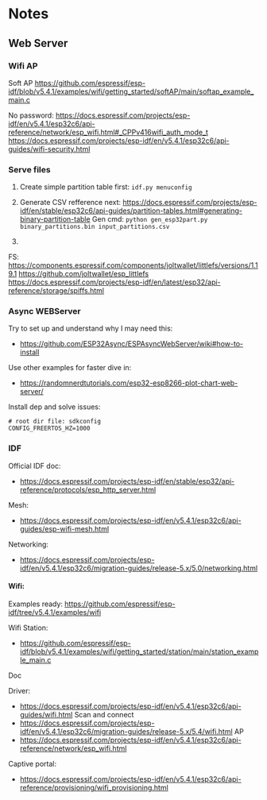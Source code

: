 # Notes

## Web Server

### Wifi AP

Soft AP
https://github.com/espressif/esp-idf/blob/v5.4.1/examples/wifi/getting_started/softAP/main/softap_example_main.c

No password: 
https://docs.espressif.com/projects/esp-idf/en/v5.4.1/esp32c6/api-reference/network/esp_wifi.html#_CPPv416wifi_auth_mode_t
https://docs.espressif.com/projects/esp-idf/en/v5.4.1/esp32c6/api-guides/wifi-security.html

### Serve files

1. Create simple partition table first: `idf.py menuconfig`
2. Generate CSV refference next: https://docs.espressif.com/projects/esp-idf/en/stable/esp32c6/api-guides/partition-tables.html#generating-binary-partition-table
Gen cmd: `python gen_esp32part.py binary_partitions.bin input_partitions.csv`

3. 


FS:
https://components.espressif.com/components/joltwallet/littlefs/versions/1.19.1
https://github.com/joltwallet/esp_littlefs
https://docs.espressif.com/projects/esp-idf/en/latest/esp32/api-reference/storage/spiffs.html


### Async WEBServer

Try to set up and understand why I may need this:
- https://github.com/ESP32Async/ESPAsyncWebServer/wiki#how-to-install

Use other examples for faster dive in:
- https://randomnerdtutorials.com/esp32-esp8266-plot-chart-web-server/

Install dep and solve issues:

```test
# root dir file: sdkconfig
CONFIG_FREERTOS_HZ=1000
```

### IDF

Official IDF doc:
- https://docs.espressif.com/projects/esp-idf/en/stable/esp32/api-reference/protocols/esp_http_server.html

Mesh: 
- https://docs.espressif.com/projects/esp-idf/en/v5.4.1/esp32c6/api-guides/esp-wifi-mesh.html

Networking:
- https://docs.espressif.com/projects/esp-idf/en/v5.4.1/esp32c6/migration-guides/release-5.x/5.0/networking.html

#### Wifi:

Examples ready:
https://github.com/espressif/esp-idf/tree/v5.4.1/examples/wifi

Wifi Station:
- https://github.com/espressif/esp-idf/blob/v5.4.1/examples/wifi/getting_started/station/main/station_example_main.c

Doc

Driver:
- https://docs.espressif.com/projects/esp-idf/en/v5.4.1/esp32c6/api-guides/wifi.html
Scan and connect
- https://docs.espressif.com/projects/esp-idf/en/v5.4.1/esp32c6/migration-guides/release-5.x/5.4/wifi.html
AP
- https://docs.espressif.com/projects/esp-idf/en/v5.4.1/esp32c6/api-reference/network/esp_wifi.html

Captive portal:
- https://docs.espressif.com/projects/esp-idf/en/v5.4.1/esp32c6/api-reference/provisioning/wifi_provisioning.html

